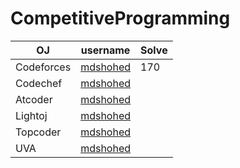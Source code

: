 # CompetitiveProgramming


| OJ | username | Solve | 
| -- | -------- | ----- |
| Codeforces | [mdshohed](https://codeforces.com/profile/mdshohed) | 170 |
| Codechef | [mdshohed](https://www.codechef.com/users/mdshohed) |  |
| Atcoder | [mdshohed](https://atcoder.jp/users/mdshohed) |  |
| Lightoj | [mdshohed]() |  |
| Topcoder | [mdshohed]() |  |
| UVA | [mdshohed](https://onlinejudge.org/index.php?option=com_onlinejudge&Itemid=20&page=show_authorstats&userid=1060689) |  |

